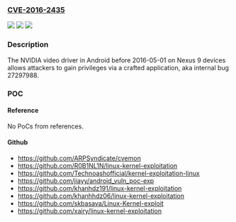 ### [CVE-2016-2435](https://cve.mitre.org/cgi-bin/cvename.cgi?name=CVE-2016-2435)
![](https://img.shields.io/static/v1?label=Product&message=n%2Fa&color=blue)
![](https://img.shields.io/static/v1?label=Version&message=n%2Fa&color=blue)
![](https://img.shields.io/static/v1?label=Vulnerability&message=n%2Fa&color=brighgreen)

### Description

The NVIDIA video driver in Android before 2016-05-01 on Nexus 9 devices allows attackers to gain privileges via a crafted application, aka internal bug 27297988.

### POC

#### Reference
No PoCs from references.

#### Github
- https://github.com/ARPSyndicate/cvemon
- https://github.com/R0B1NL1N/linux-kernel-exploitation
- https://github.com/Technoashofficial/kernel-exploitation-linux
- https://github.com/jiayy/android_vuln_poc-exp
- https://github.com/khanhdz191/linux-kernel-exploitation
- https://github.com/khanhhdz06/linux-kernel-exploitation
- https://github.com/skbasava/Linux-Kernel-exploit
- https://github.com/xairy/linux-kernel-exploitation

